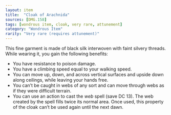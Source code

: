 ```yaml
---
layout: item
title:  "Cloak of Arachnida"
sources: [DMG.158]
tags: [wondrous item, cloak, very rare, attunement]
category: "Wondrous Item"
rarity: "Very rare (requires attunement)"
---
```


This fine garment is made of black silk interwoven with faint silvery threads. While wearing it, you gain the following benefits:

- You have resistance to poison damage.
- You have a climbing speed equal to your walking speed.
- You can move up, down, and across vertical surfaces and upside down along ceilings, while leaving your hands free.
- You can’t be caught in webs of any sort and can move through webs as if they were difficult terrain.
- You can use an action to cast the *web* spell (save DC 13). The web created by the spell fills twice its normal area. Once used, this property of the cloak can’t be used again until the next dawn.